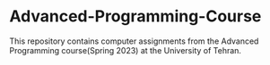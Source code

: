 # Advanced-Programming-Course
This repository contains computer assignments from the Advanced Programming course(Spring 2023) at the University of Tehran.
